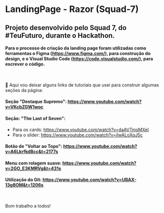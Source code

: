 # LandingPage - Razor (Squad-7)
## Projeto desenvolvido pelo Squad 7, do #TeuFuturo, durante o Hackathon.

#### Para o processo de criação da landing page foram utilizadas como ferramentas o Figma (https://www.figma.com/), para construção do design, e o Visual Studio Code (https://code.visualstudio.com/), para escrever o código.

<br>

🚀 Aqui vou deixar alguns links de tutoriais que usei para construir algumas seções da página: 

#### Seção "Destaque Supremo": https://www.youtube.com/watch?v=VKcbZGW1woc

#### Seção: "The Last of Seven": 
+ Para os cards: https://www.youtube.com/watch?v=daAVTmsMXeI
+ Para o slider: https://www.youtube.com/watch?v=iIwALoXqJ5c

#### Botão de "Voltar ao Topo": https://www.youtube.com/watch?v=A6LkrfkdBcc&t=2177s

#### Menu com rolagem suave: https://www.youtube.com/watch?v=2GO_E3KMRVg&t=431s

#### Utilização do Git: https://www.youtube.com/watch?v=UBAX-13g8OM&t=1206s

<br>

Bom trabalho a todos!
